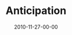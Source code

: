 ---
layout: message
category: message
series: "The 365 Days of Christmas"
title: "Anticipation"
date: 2010-11-27-00-00
message_id: 647
audio: "http://s3.amazonaws.com/crossroadsaudiomessages/anticipation.mp3"
audio-duration: "34:20"
program: "http://s3.amazonaws.com/crossroads-media/media/legacy/documents/11_27-28_10Program.pdf"
description: "Chuck Mingo talks about how we can cultivate an attitude of anticipation year-round."
video: "https://s3.amazonaws.com/crossroadsvideomessages/anticipation.mp4"
video-duration: "34:24"
video-image: "http://s3.amazonaws.com/crossroads-media/images/legacy/content/aniticipation_still.jpg"
flag: "N"
---